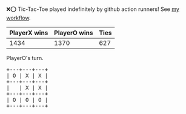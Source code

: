 :x::o: Tic-Tac-Toe played indefinitely by github action runners! See [my workflow](.github/workflows/play.yaml).

|PlayerX wins|PlayerO wins|Ties|
|-|-|-|
|1434|1370|627|

PlayerO's turn.

<pre>
+---+---+---+
| O | X | X |
+---+---+---+
|   | X | X |
+---+---+---+
| O | O | O |
+---+---+---+
</pre>